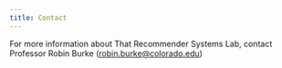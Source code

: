 ```yaml
---
title: Contact
---
```


For more information about That Recommender Systems Lab, contact Professor Robin Burke (robin.burke@colorado.edu)